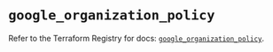 # `google_organization_policy`

Refer to the Terraform Registry for docs: [`google_organization_policy`](https://registry.terraform.io/providers/hashicorp/google/6.38.0/docs/resources/organization_policy).
